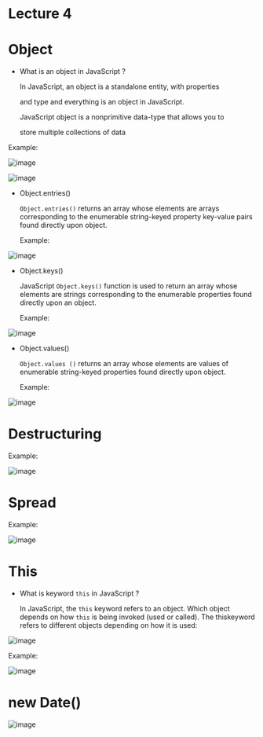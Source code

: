 # Lecture 4
# Object
- What is an object in JavaScript ?
  
  In JavaScript, an object is a standalone entity, with properties
  
  and type and everything is an object in JavaScript.
  

  JavaScript object is a nonprimitive data-type that allows you to

  store multiple collections of data

Example:

![image](https://github.com/fayzirahmonrahmonov/Lecture4/assets/133873684/3c0a19ba-f248-47d1-b24f-b9c15d1ef4b2)

![image](https://github.com/fayzirahmonrahmonov/Lecture4/assets/133873684/9d02dbfc-27e1-4f21-a389-7a6a08c07fc4)

- Object.entries()

  `Object.entries()` returns an array whose elements are arrays corresponding to the enumerable string-keyed property key-value pairs found         directly   upon object.

  Example:

![image](https://github.com/fayzirahmonrahmonov/Lecture4/assets/133873684/3c295114-d3c7-4a88-a6af-c2fd63916e38)

- Object.keys()

  JavaScript `Object.keys()` function is used to return an array whose elements are strings corresponding to the enumerable properties found       directly upon an object.

  Example:

![image](https://github.com/fayzirahmonrahmonov/Lecture4/assets/133873684/275a2c72-fbfa-415f-b550-105bb944d9c2)

- Object.values()

  `Object.values ()` returns an array whose elements are values of enumerable string-keyed properties found directly upon object.

  Example:

![image](https://github.com/fayzirahmonrahmonov/Lecture4/assets/133873684/e92471f0-e9cb-4710-b698-a1739c92df89)

# Destructuring 


Example:

![image](https://github.com/fayzirahmonrahmonov/Lecture4/assets/133873684/4489c55f-3276-427e-87bd-4fcb3d3e96dc)


# Spread


Example:

![image](https://github.com/fayzirahmonrahmonov/Lecture4/assets/133873684/4107df71-3b36-448b-a107-701dcdcd5f19)

# This 

- What is keyword `this` in JavaScript ?

  In JavaScript, the `this` keyword refers to an object. Which object depends on how `this` is being invoked (used or called). The thiskeyword     refers to different objects depending on how it is used:

![image](https://github.com/fayzirahmonrahmonov/Lecture4/assets/133873684/42a5fdc4-6f81-46bd-bff4-dfce37e40b72)

Example:

![image](https://github.com/fayzirahmonrahmonov/Lecture4/assets/133873684/47b5e16a-c53e-4628-aec0-06fd4f675949)

# new Date()

![image](https://github.com/fayzirahmonrahmonov/Lecture4/assets/133873684/d3b07b7e-9362-4f79-aa48-bee1e41835ac)





  








  


